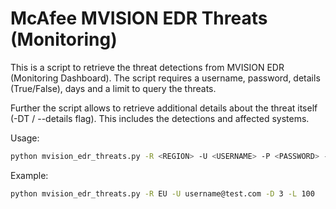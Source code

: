 # McAfee MVISION EDR Threats (Monitoring)

This is a script to retrieve the threat detections from MVISION EDR (Monitoring Dashboard). The script requires a username, password, details (True/False), days and a limit to query the threats.

Further the script allows to retrieve additional details about the threat itself (-DT / --details flag). This includes the detections and affected systems. 

Usage:

```sh
python mvision_edr_threats.py -R <REGION> -U <USERNAME> -P <PASSWORD> -DT <DETAILS> -D <DAYS> -L <MAX RESULTS>
```

Example:

```sh
python mvision_edr_threats.py -R EU -U username@test.com -D 3 -L 100
```
